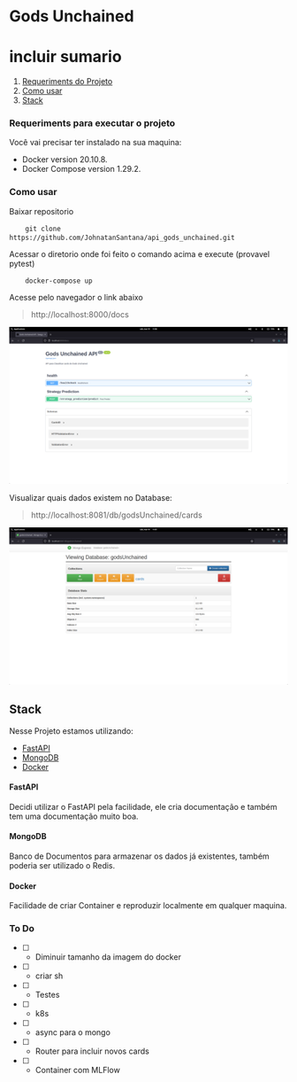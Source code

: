 # Gods Unchained 

# incluir sumario
 1. [Requeriments do Projeto](#requeriments)
 2. [Como usar](#howto)
 3. [Stack](#stack)
 
### Requeriments para executar o projeto <a name="requeriments"></a>
Você vai precisar ter instalado na sua maquina:
- Docker version 20.10.8.
- Docker Compose version 1.29.2.

### Como usar <a name="howto"></a>
Baixar repositorio

```
    git clone https://github.com/JohnatanSantana/api_gods_unchained.git
```

Acessar o diretorio onde foi feito o comando acima e execute (provavel pytest)

``` 
    docker-compose up
```

Acesse pelo navegador o link abaixo

>  http://localhost:8000/docs



![alt](/images/api_image.png)


Visualizar quais dados existem no Database:

>  http://localhost:8081/db/godsUnchained/cards

![alt](/images/mongodbui.png)

## Stack <a name="stack"> </a>

Nesse Projeto estamos utilizando:
- [FastAPI](https://fastapi.tiangolo.com/)
- [MongoDB](https://www.mongodb.com/)
- [Docker](https://www.docker.com/)


#### FastAPI
Decidi utilizar o FastAPI pela facilidade, ele cria documentação e também tem uma documentação muito boa. 

#### MongoDB
Banco de Documentos para armazenar os dados já existentes, também poderia ser utilizado o Redis.

#### Docker
Facilidade de criar Container e reproduzir localmente em qualquer maquina.

### To Do
- [ ] - Diminuir tamanho da imagem do docker
- [ ] - criar sh
- [ ] - Testes
- [ ] - k8s
- [ ] - async para o mongo
- [ ] - Router para incluir novos cards
- [ ] - Container com MLFlow